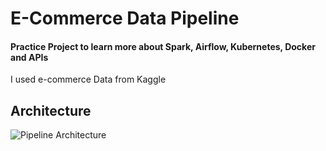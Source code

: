 # E-Commerce Data Pipeline

#### Practice Project to learn more about Spark, Airflow, Kubernetes, Docker and APIs
I used e-commerce Data from Kaggle

## Architecture 
![Pipeline Architecture](https://github.com/Jeahy/e-commerce_data_pipeline/blob/main/images/architecture.png)
